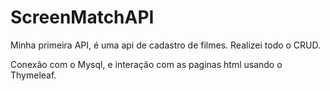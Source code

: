 # ScreenMatchAPI
Minha primeira API, é uma api de cadastro de filmes.
Realizei todo o CRUD.

Conexão com o Mysql, e interação com as paginas html usando o Thymeleaf.
